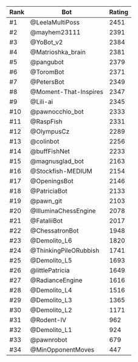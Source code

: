 Rank|Bot|Rating
---|---|---
#1|@LeelaMultiPoss|2451
#2|@mayhem23111|2391
#3|@YoBot_v2|2384
#4|@Matrioshka_brain|2381
#5|@pangubot|2379
#6|@ToromBot|2371
#7|@PetersBot|2349
#8|@Moment-That-Inspires|2347
#9|@Lili-ai|2345
#10|@pawnocchio_bot|2333
#11|@RaspFish|2331
#12|@OlympusCz|2289
#13|@colinbot|2256
#14|@buffFishNet|2233
#15|@magnusglad_bot|2163
#16|@Stockfish-MEDIUM|2154
#17|@OpeningsBot|2146
#18|@PatriciaBot|2133
#19|@pawn_git|2103
#20|@IlluminaChessEngine|2078
#21|@FataliiBot|2017
#22|@ChessatronBot|1948
#23|@Demolito_L6|1820
#24|@ThinkingPileORubbish|1741
#25|@Demolito_L5|1693
#26|@littlePatricia|1649
#27|@RadianceEngine|1616
#28|@Demolito_L4|1516
#29|@Demolito_L3|1365
#30|@Demolito_L2|1171
#31|@Rodent-IV|962
#32|@Demolito_L1|924
#33|@pawnrobot|679
#34|@MinOpponentMoves|447
